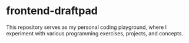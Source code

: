 # frontend-draftpad
This repository serves as my personal coding playground, where I experiment with various programming exercises, projects, and concepts.
